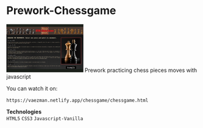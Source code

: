 # Prework-Chessgame

<img src="/img/chessgame_img.png"  width="40%" >
Prework practicing chess pieces moves with javascript

You can watch it on:
 ```
https://vaezman.netlify.app/chessgame/chessgame.html
```
**Technologies**<br>
`HTML5`
`CSS3`
`Javascript-Vanilla`
